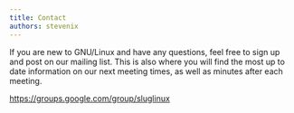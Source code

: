 ```yaml
---
title: Contact
authors: stevenix
---
```


If you are new to GNU/Linux and have any questions, feel free to sign up and
post on our mailing list. This is also where you will find the most up to date
information on our next meeting times, as well as minutes after each meeting.

<https://groups.google.com/group/sluglinux>
